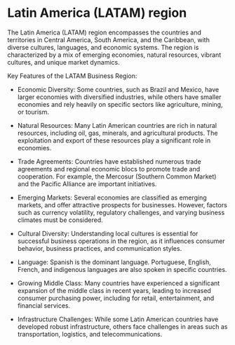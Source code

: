 # Latin America (LATAM) region

The Latin America (LATAM) region encompasses the countries and territories in Central America, South America, and the Caribbean, with diverse cultures, languages, and economic systems. The region is characterized by a mix of emerging economies, natural resources, vibrant cultures, and unique market dynamics.

Key Features of the LATAM Business Region:

* Economic Diversity: Some countries, such as Brazil and Mexico, have larger economies with diversified industries, while others have smaller economies and rely heavily on specific sectors like agriculture, mining, or tourism. 

* Natural Resources: Many Latin American countries are rich in natural resources, including oil, gas, minerals, and agricultural products. The exploitation and export of these resources play a significant role in economies.

* Trade Agreements: Countries have established numerous trade agreements and regional economic blocs to promote trade and cooperation. For example, the Mercosur (Southern Common Market) and the Pacific Alliance are important initiatives.

* Emerging Markets: Several economies are classified as emerging markets, and offer attractive prospects for businesses. However, factors such as currency volatility, regulatory challenges, and varying business climates must be considered.

* Cultural Diversity: Understanding local cultures is essential for successful business operations in the region, as it influences consumer behavior, business practices, and communication styles.

* Language: Spanish is the dominant language. Portuguese, English, French, and indigenous languages are also spoken in specific countries.

* Growing Middle Class: Many countries have experienced a significant expansion of the middle class in recent years, leading to increased consumer purchasing power, including for retail, entertainment, and financial services.

* Infrastructure Challenges: While some Latin American countries have developed robust infrastructure, others face challenges in areas such as transportation, logistics, and telecommunications.
